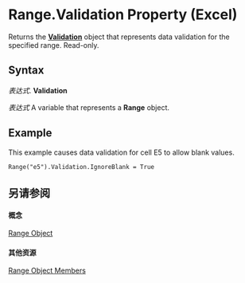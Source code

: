 
# Range.Validation Property (Excel)

Returns the  **[Validation](59d29d1e-92d3-373e-04d0-0d7fe97e1878.md)** object that represents data validation for the specified range. Read-only.


## Syntax

 _表达式_. **Validation**

 _表达式_ A variable that represents a **Range** object.


## Example

This example causes data validation for cell E5 to allow blank values.


```
Range("e5").Validation.IgnoreBlank = True
```


## 另请参阅


#### 概念


[Range Object](b8207778-0dcc-4570-1234-f130532cc8cd.md)
#### 其他资源


[Range Object Members](http://msdn.microsoft.com/library/4336bf81-1e63-7e44-1792-baf366a027a7%28Office.15%29.aspx)